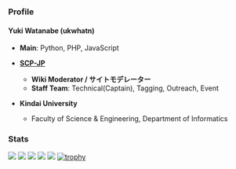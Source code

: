 ### Profile

#### Yuki Watanabe (ukwhatn)

* **Main**: Python, PHP, JavaScript

* **[SCP-JP](http://scp-jp.wikidot.com)**
  * **Wiki Moderator / サイトモデレーター**
  * **Staff Team**: Technical(Captain), Tagging, Outreach, Event

* **Kindai University**
  * Faculty of Science & Engineering, Department of Informatics





### Stats
![](https://github-profile-summary-cards.vercel.app/api/cards/profile-details?username=ukwhatn&theme=dracula)
![](http://github-profile-summary-cards.vercel.app/api/cards/repos-per-language?username=ukwhatn&theme=dracula)
![](http://github-profile-summary-cards.vercel.app/api/cards/most-commit-language?username=ukwhatn&theme=dracula)
![](http://github-profile-summary-cards.vercel.app/api/cards/stats?username=ukwhatn&theme=dracula)
![](http://github-profile-summary-cards.vercel.app/api/cards/productive-time?username=ukwhatn&theme=dracula&utcOffset=9)
[![trophy](https://github-profile-trophy.vercel.app/?username=ukwhatn&theme=onedark)](https://github.com/ryo-ma/github-profile-trophy)
